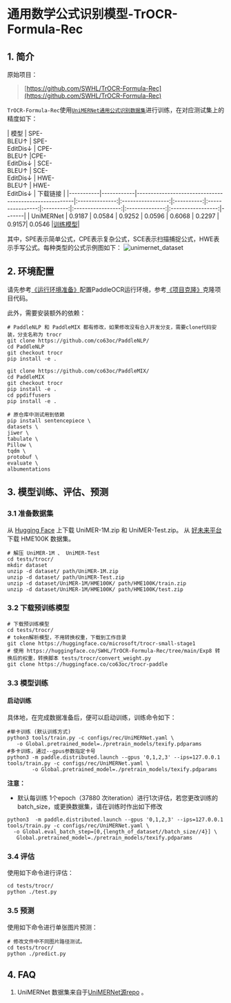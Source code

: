 # 通用数学公式识别模型-TrOCR-Formula-Rec

## 1. 简介

原始项目：
> [https://github.com/SWHL/TrOCR-Formula-Rec](https://github.com/SWHL/TrOCR-Formula-Rec)


`TrOCR-Formula-Rec`使用[`UniMERNet通用公式识别数据集`](https://huggingface.co/datasets/wanderkid/UniMER_Dataset/tree/main)进行训练，在对应测试集上的精度如下：

| 模型        | SPE-<br/>BLEU↑ | SPE-<br/>EditDis↓ | CPE-<br/>BLEU↑  |CPE-<br/>EditDis↓ | SCE-<br/>BLEU↑ | SCE-<br/>EditDis↓ | HWE-<br/>BLEU↑ | HWE-<br/>EditDis↓ | 下载链接 |
|-----------|------------|-------------------------------------------------------|:--------------:|:-----------------:|:----------:|:----------------:|:---------:|:-----------------:|:--------------:|:-----------------:|-------|
| UniMERNet |     0.9187     |      0.0584       |  0.9252    |      0.0596      | 0.6068 |     0.2297        |   0.9157|     0.0546           |[训练模型](https://huggingface.co/co63oc/trocr-paddle)|

其中，SPE表示简单公式，CPE表示复杂公式，SCE表示扫描捕捉公式，HWE表示手写公式。每种类型的公式示例图如下：
![unimernet_dataset](https://github.com/user-attachments/assets/fb801a36-5614-4031-8585-700bd9f8fb2e)

## 2. 环境配置
请先参考[《运行环境准备》](../../ppocr/environment.md)配置PaddleOCR运行环境，参考[《项目克隆》](../../ppocr/blog/clone.md)克隆项目代码。

此外，需要安装额外的依赖：
```shell
# PaddleNLP 和 PaddleMIX 都有修改，如果修改没有合入开发分支，需要clone代码安装，分支名称为 trocr
git clone https://github.com/co63oc/PaddleNLP/
cd PaddleNLP
git checkout trocr
pip install -e .

git clone https://github.com/co63oc/PaddleMIX/
cd PaddleMIX
git checkout trocr
pip install -e .
cd ppdiffusers
pip install -e .

# 原仓库中测试用到依赖
pip install sentencepiece \
datasets \
jiwer \
tabulate \
Pillow \
tqdm \
protobuf \
evaluate \
albumentations
```

## 3. 模型训练、评估、预测

### 3.1 准备数据集

从 [Hugging Face](https://huggingface.co/datasets/wanderkid/UniMER_Dataset/tree/main) 上下载 UniMER-1M.zip 和 UniMER-Test.zip。
从 [好未来平台](https://ai.100tal.com/dataset) 下载 HME100K 数据集。

```shell
# 解压 UniMER-1M 、 UniMER-Test
cd tests/trocr/
mkdir dataset
unzip -d dataset/ path/UniMER-1M.zip
unzip -d dataset/ path/UniMER-Test.zip
unzip -d dataset/UniMER-1M/HME100K/ path/HME100K/train.zip
unzip -d dataset/UniMER-1M/HME100K/ path/HME100K/test.zip
```

### 3.2 下载预训练模型

```shell
# 下载预训练模型
cd tests/trocr/
# token解析模型，不用转换权重，下载到工作目录
git clone https://huggingface.co/microsoft/trocr-small-stage1
# 使用 https://huggingface.co/SWHL/TrOCR-Formula-Rec/tree/main/Exp8 转换后的权重，转换脚本 tests/trocr/convert_weight.py
git clone https://huggingface.co/co63oc/trocr-paddle
```


### 3.3 模型训练

#### 启动训练


具体地，在完成数据准备后，便可以启动训练，训练命令如下：
```shell
#单卡训练 (默认训练方式)
python3 tools/train.py -c configs/rec/UniMERNet.yaml \
   -o Global.pretrained_model=./pretrain_models/texify.pdparams
#多卡训练，通过--gpus参数指定卡号
python3 -m paddle.distributed.launch --gpus '0,1,2,3' --ips=127.0.0.1   tools/train.py -c configs/rec/UniMERNet.yaml \
        -o Global.pretrained_model=./pretrain_models/texify.pdparams
```

**注意：**

- 默认每训练 1个epoch（37880 次iteration）进行1次评估，若您更改训练的batch_size，或更换数据集，请在训练时作出如下修改
```
python3  -m paddle.distributed.launch --gpus '0,1,2,3' --ips=127.0.0.1   tools/train.py -c configs/rec/UniMERNet.yaml \
  -o Global.eval_batch_step=[0,{length_of_dataset//batch_size//4}] \
   Global.pretrained_model=./pretrain_models/texify.pdparams
```

### 3.4 评估

使用如下命令进行评估：

```shell
cd tests/trocr/
python ./test.py
```

### 3.5 预测

使用如下命令进行单张图片预测：
```shell
# 修改文件中不同图片路径测试。
cd tests/trocr/
python ./predict.py
```

## 4. FAQ

1. UniMERNet 数据集来自于[UniMERNet源repo](https://github.com/opendatalab/UniMERNet) 。
